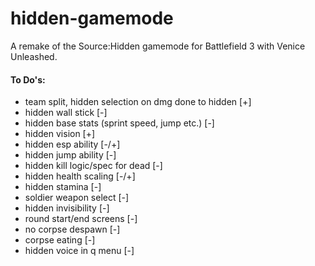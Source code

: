 # hidden-gamemode
A remake of the Source:Hidden gamemode for Battlefield 3 with Venice Unleashed.
#### To Do's:
- team split, hidden selection on dmg done to hidden [+]
- hidden wall stick [-]
- hidden base stats (sprint speed, jump etc.) [-]
- hidden vision [+]
- hidden esp ability [-/+]
- hidden jump ability [-]
- hidden kill logic/spec for dead [-]
- hidden health scaling [-/+]
- hidden stamina [-]
- soldier weapon select [-]
- hidden invisibility [-]
- round start/end screens [-]
- no corpse despawn [-]
- corpse eating [-]
- hidden voice in q menu [-]